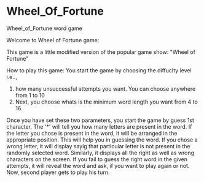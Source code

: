 # Wheel_Of_Fortune
Wheel_of_Fortune word game


Welcome to Wheel of Fortune game:

This game is a little modified version of the popular game show: "Wheel of Fortune"

How to play this game:
You start the game by choosing the diffuclty level i.e..,
1. how many unsuccessful attempts you want. You can choose anywhere from 1 to 10
2. Next, you choose whats is the minimum word length you want from 4 to 16.

Once you have set these two parameters, you start the game by guess 1st character. The '*' will tell you how many letters are
present in the word. If the letter you chose is present in the word, it will be arranged in the appropriate position. This will help 
you in guessing the word. If you chose a wrong letter, it will display sayig that particular letter is not present in the randomly
selected word. Similarly, it displays all the right as well as wrong characters on the screen. If you fail to guess the right word
in the given attempts, it will reveal the word and ask, if you want to play again or not. Now, second player gets to play his turn.


